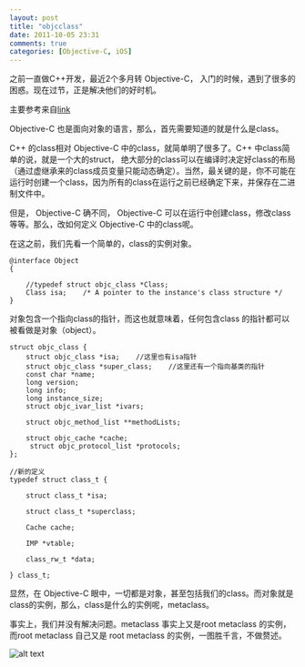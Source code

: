 ```yaml
---
layout: post
title: "objcclass"
date: 2011-10-05 23:31
comments: true
categories: [Objective-C, iOS]
---
```


之前一直做C++开发，最近2个多月转 Objective-C， 入门的时候，遇到了很多的困惑。现在过节，正是解决他们的好时机。

主要参考来自[link](http://www.sealiesoftware.com/blog/archive/2009/04/14/objc_explain_Classes_and_metaclasses.html)

Objective-C 也是面向对象的语言，那么，首先需要知道的就是什么是class。

C++ 的class相对 Objective-C 中的class，就简单明了很多了。C++ 中class简单的说，就是一个大的struct， 绝大部分的class可以在编译时决定好class的布局（通过虚继承来的class成员变量只能动态确定）。当然，最关键的是，你不可能在运行时创建一个class，因为所有的class在运行之前已经确定下来，并保存在二进制文件中。

但是， Objective-C 确不同， Objective-C 可以在运行中创建class，修改class等等。那么，改如何定义 Objective-C 中的class呢。

在这之前，我们先看一个简单的，class的实例对象。

	@interface Object 
	{

	    //typedef struct objc_class *Class; 
	    Class isa;    /* A pointer to the instance's class structure */ 
	}

对象包含一个指向class的指针，而这也就意味着，任何包含class 的指针都可以被看做是对象（object）。

	struct objc_class {            
	    struct objc_class *isa;    //这里也有isa指针 
	    struct objc_class *super_class;    //这里还有一个指向基类的指针 
	    const char *name;        
	    long version; 
	    long info; 
	    long instance_size; 
	    struct objc_ivar_list *ivars;

	    struct objc_method_list **methodLists;

	    struct objc_cache *cache; 
	     struct objc_protocol_list *protocols; 
	};

	//新的定义
	typedef struct class_t {

	    struct class_t *isa;

	    struct class_t *superclass;

	    Cache cache;

	    IMP *vtable;

	    class_rw_t *data;

	} class_t;

显然，在 Objective-C 眼中，一切都是对象，甚至包括我们的class。而对象就是class的实例，那么，class是什么的实例呢，metaclass。

事实上，我们并没有解决问题。metaclass 事实上又是root metaclass 的实例，而root metaclass 自己又是 root metaclass 的实例，一图胜千言，不做赘述。

![alt text](/images/objc.png)